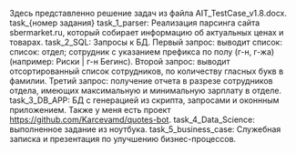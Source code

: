 Здесь представленно решение задач из файла AIT_TestCase_v1.8.docx.
task_{номер задания}
task_1_parser: Реализация парсинга сайта sbermarket.ru, который собирает информацию об актуальных ценах и товарах.
task_2_SQL: Запросы к БД. Первый запрос: выводит список: список: отдел; сотрудник с указанием префикса по полу (г-н, г-жа) (например: Риски | г-н Бегинс). Второй запрос: выводит отсортированный список сотрудников, по количеству гласных букв в фамилии. Третий запрос: получение отчета в разрезе сотрудников отдела, имеющих максимальную и минимальную зарплату в отделе. 
task_3_DB_APP: БД с генерацией из скрипта, запросами и оконнным приложением. Также у меня есть проект https://github.com/Karcevamd/quotes-bot.
task_4_Data_Science: выполненное задание из ноутбука.
task_5_business_case: Служебная записка и презентация по улучшению бизнес-процессов.
